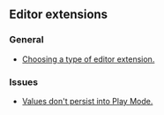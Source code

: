 ## Editor extensions
### General
- [Choosing a type of editor extension.](Editor%20Extensions/Choices.md)
### Issues
- [Values don't persist into Play Mode.](Editor%20Extensions/Serialisation/Editor%20Persistence.md)